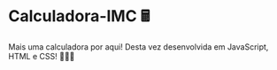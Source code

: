 # Calculadora-IMC 🖩
Mais uma calculadora por aqui! Desta vez desenvolvida em JavaScript, HTML e CSS! 👩🏻‍💻
